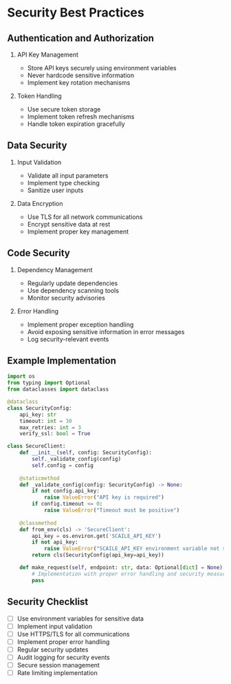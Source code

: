# Security Best Practices

## Authentication and Authorization
1. API Key Management
   - Store API keys securely using environment variables
   - Never hardcode sensitive information
   - Implement key rotation mechanisms

2. Token Handling
   - Use secure token storage
   - Implement token refresh mechanisms
   - Handle token expiration gracefully

## Data Security
1. Input Validation
   - Validate all input parameters
   - Implement type checking
   - Sanitize user inputs

2. Data Encryption
   - Use TLS for all network communications
   - Encrypt sensitive data at rest
   - Implement proper key management

## Code Security
1. Dependency Management
   - Regularly update dependencies
   - Use dependency scanning tools
   - Monitor security advisories

2. Error Handling
   - Implement proper exception handling
   - Avoid exposing sensitive information in error messages
   - Log security-relevant events

## Example Implementation

```python
import os
from typing import Optional
from dataclasses import dataclass

@dataclass
class SecurityConfig:
    api_key: str
    timeout: int = 30
    max_retries: int = 3
    verify_ssl: bool = True

class SecureClient:
    def __init__(self, config: SecurityConfig):
        self._validate_config(config)
        self.config = config
        
    @staticmethod
    def _validate_config(config: SecurityConfig) -> None:
        if not config.api_key:
            raise ValueError("API key is required")
        if config.timeout <= 0:
            raise ValueError("Timeout must be positive")
            
    @classmethod
    def from_env(cls) -> 'SecureClient':
        api_key = os.environ.get('SCAILE_API_KEY')
        if not api_key:
            raise ValueError("SCAILE_API_KEY environment variable not set")
        return cls(SecurityConfig(api_key=api_key))

    def make_request(self, endpoint: str, data: Optional[dict] = None) -> dict:
        # Implementation with proper error handling and security measures
        pass
```

## Security Checklist
- [ ] Use environment variables for sensitive data
- [ ] Implement input validation
- [ ] Use HTTPS/TLS for all communications
- [ ] Implement proper error handling
- [ ] Regular security updates
- [ ] Audit logging for security events
- [ ] Secure session management
- [ ] Rate limiting implementation
